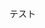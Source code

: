 テスト

<!---
KASAI-Koki/KASAI-Koki is a ✨ special ✨ repository because its `README.md` (this file) appears on your GitHub profile.
You can click the Preview link to take a look at your changes.
--->
